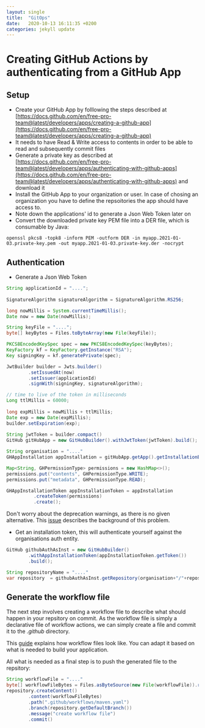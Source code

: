 ```yaml
---
layout: single
title:  "GitOps"
date:   2020-10-13 16:11:35 +0200
categories: jekyll update
---
```


# Creating GitHub Actions by authenticating from a GitHub App

## Setup

* Create  your GitHub App by folllowing the steps described at [https://docs.github.com/en/free-pro-team@latest/developers/apps/creating-a-github-app](https://docs.github.com/en/free-pro-team@latest/developers/apps/creating-a-github-app)
* It needs to have Read & Write access to contents in order to be able to read and subsequently commit files
* Generate a private key as described at [https://docs.github.com/en/free-pro-team@latest/developers/apps/authenticating-with-github-apps](https://docs.github.com/en/free-pro-team@latest/developers/apps/authenticating-with-github-apps)
  and download it
* Install the GitHub App to your organization or user. In case of chosing an organization you have to define the repsoitories
  the app should have access to.
* Note down the applications' id to generate a Json Web Token later on
* Convert the downloaded private key PEM file into a DER file, which is consumable by Java:  

```shell
openssl pkcs8 -topk8 -inform PEM -outform DER -in myapp.2021-01-03.private-key.pem -out myapp.2021-01-03.private-key.der -nocrypt
```


## Authentication

* Generate a Json Web Token  

```java
String applicationId = "....";
        
SignatureAlgorithm signatureAlgorithm = SignatureAlgorithm.RS256;

long nowMillis = System.currentTimeMillis();
Date now = new Date(nowMillis);

String keyFile = "....";
byte[] keyBytes = Files.toByteArray(new File(keyFile));

PKCS8EncodedKeySpec spec = new PKCS8EncodedKeySpec(keyBytes);
KeyFactory kf = KeyFactory.getInstance("RSA");
Key signingKey = kf.generatePrivate(spec);

JwtBuilder builder = Jwts.builder()
        .setIssuedAt(now)
        .setIssuer(applicationId)
        .signWith(signingKey, signatureAlgorithm);

// time to live of the token in milliseconds
Long ttlMillis = 60000;
        
long expMillis = nowMillis + ttlMillis;
Date exp = new Date(expMillis);
builder.setExpiration(exp);
 
String jwtToken = builder.compact() 
GitHub gitHubApp = new GitHubBuilder().withJwtToken(jwtToken).build();

String organisation = "...."
GHAppInstallation appInstallation = gitHubApp.getApp().getInstallationByOrganization(organisation);

Map<String, GHPermissionType> permissions = new HashMap<>();
permissions.put("contents", GHPermissionType.WRITE);
permissions.put("metadata", GHPermissionType.READ);

GHAppInstallationToken appInstallationToken = appInstallation
          .createToken(permissions)
          .create();
```
Don't worry about the deprecation warnings, as there is no given alternative. This [issue](https://github.com/hub4j/github-api/issues/961) describes the background of this problem.

* Get an installation token,  this will authenticate yourself against the organisations auth entity.

```java
GitHub githubAuthAsInst = new GitHubBuilder()
        .withAppInstallationToken(appInstallationToken.getToken())
        .build();

String repositoryName = "...."
var repository  = githubAuthAsInst.getRepository(organisation+"/"+repositoryName);
```

## Generate the workflow file

The next step involves creating a workflow file to describe what should happen in your repsitory on commit. As the workflow file
is simply a declarative file of workflow actions, we can simply create a file and commit it to the _.github_ directory.

This [guide](https://docs.github.com/en/free-pro-team@latest/actions/guides/building-and-testing-java-with-maven) explains how workflow files look like. You can adapt it based on what is needed
to build your application. 

All what is needed as a final step is to push the generated file to the repsitory:

```java
String workflowFile = "...."
byte[] workflowFileBytes = Files.asByteSource(new File(workflowFile)).read();
repository.createContent()
        .content(workflowFileBytes)
        .path(".github/workflows/maven.yaml")
        .branch(repository.getDefaultBranch())
        .message("create workflow file")
        .commit()
```

